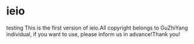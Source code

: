ieio
====

testing
This is the first version of ieio.All copyright belongs to GuZhiYang individual, if you want to use, please inform us in advance!Thank you!
